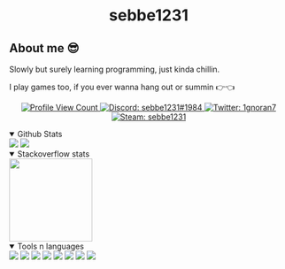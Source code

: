 <h1 align="center">sebbe1231</h1>

## About me 😎

Slowly but surely learning programming, just kinda chillin.

I play games too, if you ever wanna hang out or summin 👉👈

<p align="center">
  <a href="https://github.com/sebbe1231">
    <img src="https://komarev.com/ghpvc/?username=sebbe1231&style=flat-square&label=Profile%20Views&logo=github" alt="Profile View Count"/>
  </a>
  <a href="https://discord.com/users/365478245132402689">
    <img src="https://img.shields.io/badge/Discord-sebbe1231%231984-%237289da?logo=discord&style=flat-square" alt="Discord: sebbe1231#1984"/>
  </a>
  <a href="https://twitter.com/1gnoran7">
    <img src="https://img.shields.io/badge/Twitter-1gnoran7-%231DA1F2?logo=twitter&style=flat-square" alt="Twitter: 1gnoran7"/>
  </a>
  <a href="https://steamcommunity.com/id/sebbe1231/">
    <img src="https://img.shields.io/badge/Steam-sebbe1231-%231DA1F2?logo=steam&style=flat-square" alt="Steam: sebbe1231"/>
  </a>
</p>

<details open>
  <summary> Github Stats </summary>
  <img src = "https://github-readme-stats.vercel.app/api?username=sebbe1231&show_icons=true&theme=synthwave" />
  <img src="https://github-readme-stats.vercel.app/api/top-langs/?username=sebbe1231&layout=compact&theme=synthwave" />
</details>

<details open>
  <summary> Stackoverflow stats </summary>
  <a href="https://github.com/kurt-liao/so-stats">
    <img
      height="150"
      src="https://so-stats-kurt-liao.vercel.app/api?user=9957529"
    />
  </a>
</details>
  
<details open>
  <summary> Tools n languages </summary>
  <img src="https://img.shields.io/badge/Python-purple?style=for-the-badge&logo=Python" />
  <img src="https://img.shields.io/badge/Windows-purple?style=for-the-badge&logo=Windows" />
  <img src="https://img.shields.io/badge/html-purple?style=for-the-badge&logo=html5" />
  <img src="https://img.shields.io/badge/JavaScript-purple?style=for-the-badge&logo=JavaScript" />
  <img src="https://img.shields.io/badge/CSS-purple?style=for-the-badge&logo=CSS3" />
  <img src="https://img.shields.io/badge/jinja-purple?style=for-the-badge&logo=jinja" />
  <img src="https://img.shields.io/badge/Java-purple?style=for-the-badge&logo=Java" />
  <img src="https://img.shields.io/badge/Bootstrap-purple?style=for-the-badge&logo=Bootstrap" />
</details>

